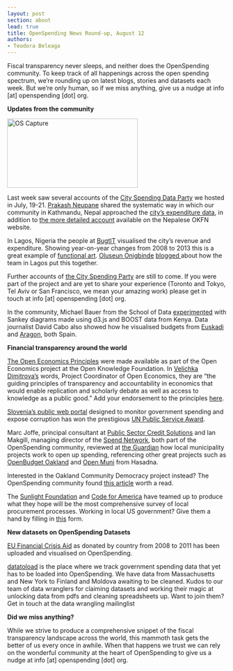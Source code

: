 ```yaml
---
layout: post
section: about
lead: true
title: OpenSpending News Round-up, August 12
authors:
- Teodora Beleaga
---
```

<p dir="ltr">Fiscal transparency never sleeps, and neither does the OpenSpending community. To keep track of all happenings across the open spending spectrum, we’re rounding up on latest blogs, stories and datasets each week. But we’re only human, so if we miss anything, give us a nudge at info [at] openspending [dot] org.

<p dir="ltr"><strong>Updates from the community</strong>

<a href="{{ site.baseurl }}/img/blog/2013/08/OS-Capture.png"><img class="size-medium wp-image-624 alignleft" src="http://blog.openspending.org/files/2013/08/OS-Capture-300x159.png" alt="OS Capture" width="300" height="159" /></a>

<p dir="ltr">Last week saw several accounts of the <a href="http://blog.openspending.org/2013/06/30/spending-data-party-announce/">City Spending Data Party</a> we hosted in July, 19-21. <a href="http://okfn.org/members/prakashneupane/">Prakash Neupane</a> shared the systematic way in which our community in Kathmandu, Nepal approached the <a href="http://blog.openspending.org/2013/08/05/kathmandu-metropolitan-spending-party/">city’s expenditure data</a>, in addition to <a href="http://np.okfn.org/2013/07/24/kathmandu-metropolitan-in-city-spending-data-party/">the more detailed account</a> available on the Nepalese OKFN website.<!--more-->

In Lagos, Nigeria the people at <a href="http://yourbudgit.com/">BugtIT</a> visualised the city’s revenue and expenditure. Showing year-on-year changes from 2008 to 2013 this is a great example of <a href="http://www.thefunctionalart.com/">functional art</a>. <a href="http://okfn.org/members/oluseunonigbinde/">Oluseun Onigbinde</a> <a href="http://blog.openspending.org/2013/08/02/lagos-city-spending-party/">blogged </a>about how the team in Lagos put this together.

Further accounts of <a href="http://blog.openspending.org/2013/07/26/city-spending-party-around-the-world/">the City Spending Party</a> are still to come. If you were part of the project and are yet to share your experience (Toronto and Tokyo, Tel Aviv or San Francisco, we mean your amazing work) please get in touch at info [at] openspending [dot] org.

In the community, Michael Bauer from the School of Data <a href="http://mihi-tr.github.io/openspending-sankey/">experimented</a> with Sankey diagrams made using d3.js and BOOST data from Kenya. Data journalist David Cabo also showed how he visualised budgets from <a href="http://aurrekontuak.irekia.euskadi.net/en/budgets">Euskadi</a> and <a href="http://presupuesto.aragon.es/resumen">Aragon</a>, both Spain.

<strong>Financial transparency around the world</strong>

<p dir="ltr"><a href="http://blog.okfn.org/2013/08/07/introducing-the-open-economics-principles/">The Open Economics Principles</a> were made available as part of the Open Economics project at the Open Knowledge Foundation. In <a href="http://okfn.org/members/vndimitrova/">Velichka Dimitrova’s</a> words, Project Coordinator of Open Economics, they are “the guiding principles of transparency and accountability in economics that would enable replication and scholarly debate as well as access to knowledge as a public good.” Add your endorsement to the principles <a href="http://openeconomics.net/principles/">here</a>.

<a href="http://techcrunch.com/2011/08/23/slovenia-launches-supervizor-an-official-public-web-app-for-monitoring-public-spending/">Slovenia’s public web portal</a> designed to monitor government spending and expose corruption has won the prestigious <a href="http://www.unis.unvienna.org/unis/en/pressrels/2013/unisinf479.html">UN Public Service Award</a>.

Marc Joffe, principal consultant at <a href="http://www.publicsectorcredit.org/">Public Sector Credit Solutions</a> and Ian Makgill, managing director of the <a href="http://www.spendnetwork.com/">Spend Network</a>, both part of the OpenSpending community, reviewed at <a href="http://www.theguardian.com/local-government-network/2013/aug/01/open-governance-projects-compare-council-finances">the Guardian</a> how local municipality projects work to open up spending, referencing other great projects such as <a href="http://openbudgetoakland.org/">OpenBudget Oakland</a> and <a href="https://github.com/hasadna/omuni-budget">Open Muni</a> from Hasadna.

Interested in the Oakland Community Democracy project instead? The OpenSpending community found <a href="http://www.shareable.net/blog/community-democracy-project-to-open-entire-city-budget">this article</a> worth a read.

The <a href="http://sunlightfoundation.com/">Sunlight Foundation</a> and <a href="http://codeforamerica.org/">Code for America</a> have teamed up to produce what they hope will be the most comprehensive survey of local procurement processes. Working in local US government? Give them a hand by filling in <a href="https://codeforamerica.wufoo.com/forms/local-gov-procurement-survey/">this</a> form.

<strong>New datasets on OpenSpending Datasets</strong>

<a href="http://openspending.org/financial_aid">EU Financial Crisis Aid</a> as donated by country from 2008 to 2011 has been uploaded and visualised on OpenSpending.

<a href="https://github.com/openspending/datatoload/issues.">datatoload</a> is the place where we track government spending data that yet has to be loaded into OpenSpending. We have data from Massachusetts and New York to Finland and Moldova awaiting to be cleaned. Kudos to our team of data wranglers for claiming datasets and working their magic at unlocking data from pdfs and cleaning spreadsheets up. Want to join them? Get in touch at the data wrangling mailinglist

<strong>Did we miss anything?</strong>

While we strive to produce a comprehensive snippet of the fiscal transparency landscape across the world, this mammoth task gets the better of us every once in awhile. When that happens we trust we can rely on the wonderful community at the heart of OpenSpending to give us a nudge at info [at] openspending [dot] org.

